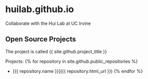 # huilab.github.io
Collaborate with the Hui Lab at UC Irvine

## Open Source Projects
The project is called {{ site.github.project_title }}

Projects:
{% for repository in site.github.public_repositories %}
  * [{{ repository.name }}]({{ repository.html_url }})
{% endfor %}
